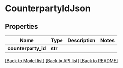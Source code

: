 # CounterpartyIdJson

## Properties
Name | Type | Description | Notes
------------ | ------------- | ------------- | -------------
**counterparty_id** | **str** |  | 

[[Back to Model list]](../README.md#documentation-for-models) [[Back to API list]](../README.md#documentation-for-api-endpoints) [[Back to README]](../README.md)


